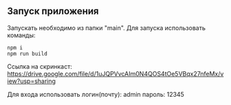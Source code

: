 ## Запуск приложения

Запускать необходимо из папки "main". Для запуска использовать команды:
```
npm i
npm run build
```

Ссылка на скринкаст: https://drive.google.com/file/d/1uJQPVvcAIm0N4QOS4tOe5VBqx27nfeMx/view?usp=sharing

Для входа использовать логин(почту): admin
пароль: 12345
